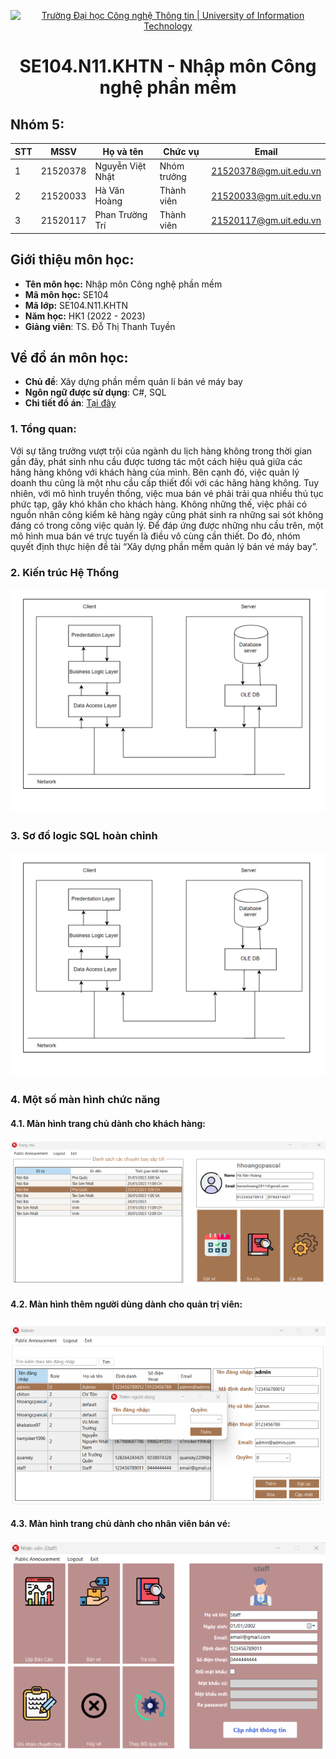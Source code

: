 <p align="center">
  <a href="https://www.uit.edu.vn/" title="Trường Đại học Công nghệ Thông tin" style="border: none;">
    <img src="https://i.imgur.com/WmMnSRt.png" alt="Trường Đại học Công nghệ Thông tin | University of Information Technology">
  </a>
</p>

<h1 align="center"><b>SE104.N11.KHTN - Nhập môn Công nghệ phần mềm</b></h>

## Nhóm 5:
|**STT**|**MSSV**|   **Họ và tên**  |**Chức vụ**|       **Email**      |
|-------|--------|------------------|-----------|----------------------|
|   1   |21520378| Nguyễn Việt Nhật |Nhóm trưởng|21520378@gm.uit.edu.vn|
|   2   |21520033|   Hà Văn Hoàng   |Thành viên |21520033@gm.uit.edu.vn|
|   3   |21520117| Phan Trường Trí  |Thành viên |21520117@gm.uit.edu.vn|

## Giới thiệu môn học:
* **Tên môn học:** Nhập môn Công nghệ phần mềm
* **Mã môn học:** SE104
* **Mã lớp:** SE104.N11.KHTN
* **Năm học:** HK1 (2022 - 2023)
* **Giảng viên**: TS. Đỗ Thị Thanh Tuyền

## Về đồ án môn học:
* **Chủ đề**: Xây dựng phần mềm quản lí bán vé máy bay
* **Ngôn ngữ được sử dụng**: C#, SQL
* **Chi tiết đồ án**: [Tại đây](https://github.com/nv259/SE104-QLVMB-5/blob/master/air_ticket_management_system.pdf)
### 1. Tổng quan:
Với sự tăng trưởng vượt trội của ngành du lịch hàng không trong thời gian
gần đây, phát sinh nhu cầu được tương tác một cách hiệu quả giữa các hãng hàng
không với khách hàng của mình. Bên cạnh đó, việc quản lý doanh thu cũng là một
nhu cầu cấp thiết đối với các hãng hàng không. Tuy nhiên, với mô hình truyền
thống, việc mua bán vé phải trải qua nhiều thủ tục phức tạp, gây khó khăn cho
khách hàng. Không những thế, việc phải có nguồn nhân công kiểm kê hàng ngày
cũng phát sinh ra những sai sót không đáng có trong công việc quản lý.
Để đáp ứng được những nhu cầu trên, một mô hình mua bán vé trực tuyến là
điều vô cùng cần thiết. Do đó, nhóm quyết định thực hiện đề tài “Xây dựng phần
mềm quản lý bán vé máy bay”.
### 2.  Kiến trúc Hệ Thống
![](https://github.com/nv259/SE104-QLVMB-5/blob/master/readme-imgs/KienTrucHeThong.png)
### 3. Sơ đồ logic SQL hoàn chỉnh
![](https://github.com/nv259/SE104-QLVMB-5/blob/master/readme-imgs/KienTrucHeThong.png)
### 4. Một số màn hình chức năng
#### 4.1. Màn hình trang chủ dành cho khách hàng:
![](https://github.com/nv259/SE104-QLVMB-5/blob/master/readme-imgs/TCKH.png)
#### 4.2. Màn hình thêm người dùng dành cho quản trị viên:
![](https://github.com/nv259/SE104-QLVMB-5/blob/master/readme-imgs/ThemndQTV.png)
#### 4.3. Màn hình trang chủ dành cho nhân viên bán vé:
![](https://github.com/nv259/SE104-QLVMB-5/blob/master/readme-imgs/TCNV.png)
